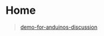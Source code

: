 

# Home

> [demo-for-anduinos-discussion](https://github.com/samwhelp/demo-for-anduinos-discussion)
